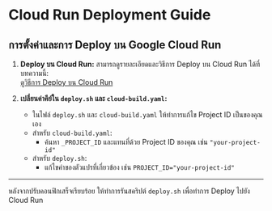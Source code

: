 # Cloud Run Deployment Guide

## การตั้งค่าและการ Deploy บน Google Cloud Run


1. **Deploy บน Cloud Run:**
   สามารถดูรายละเอียดและวิธีการ Deploy บน Cloud Run ได้ที่บทความนี้:  
   [ดูวิธีการ Deploy บน Cloud Run](https://medium.com/p/98dda588406c)
   
2. **เปลี่ยนค่าคีย์ใน `deploy.sh` และ `cloud-build.yaml`:**
   - ในไฟล์ `deploy.sh` และ `cloud-build.yaml` ให้ทำการแก้ไข Project ID เป็นของคุณเอง
   - สำหรับ `cloud-build.yaml`:
     - ค้นหา `_PROJECT_ID` และแทนที่ด้วย Project ID ของคุณ เช่น `"your-project-id"`
   - สำหรับ `deploy.sh`:
     - แก้ไขค่าของตัวแปรที่เกี่ยวข้อง เช่น `PROJECT_ID="your-project-id"`



---

หลังจากปรับคอนฟิกเสร็จเรียบร้อย ให้ทำการรันสคริปต์ `deploy.sh` เพื่อทำการ Deploy ไปยัง Cloud Run 
